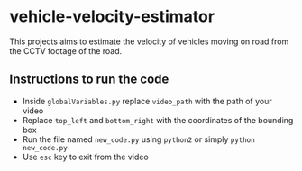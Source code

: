 # vehicle-velocity-estimator
This projects aims to estimate the velocity of vehicles moving on road from the CCTV footage of the road.

## Instructions to run the code
* Inside `globalVariables.py` replace `video_path` with the path of your video
* Replace `top_left` and `bottom_right` with the coordinates of the bounding box
* Run the file named `new_code.py` using `python2` or simply `python new_code.py`
* Use `esc` key to exit from the video
